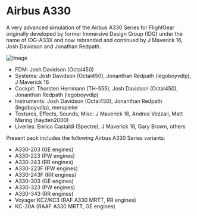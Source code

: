# Airbus A330
A very advanced simulation of the Airbus A330 Series for FlightGear originally developed by former Immersive Design Group (IDG) under the name of IDG-A33X and now rebranded and continued by J Maverick 16, Josh Davidson and Jonathan Redpath.

![Image](https://upload.wikimedia.org/wikipedia/commons/thumb/1/1a/Logo_Airbus_A330.svg/640px-Logo_Airbus_A330.svg.png)

- FDM: Josh Davidson (Octal450)
- Systems: Josh Davidson (Octal450), Jonanthan Redpath (legoboyvdlp), J Maverick 16
- Cockpit: Thorsten Herrmann (TH-555), Josh Davidson (Octal450), Jonanthan Redpath (legoboyvdlp)
- Instruments: Josh Davidson (Octal450), Jonanthan Redpath (legoboyvdlp), merspieler
- Textures, Effects, Sounds, Misc: J Maverick 16, Andrea Vezzali, Matt Maring (hayden2000)
- Liveries: Enrico Castaldi (Spectre), J Maverick 16, Gary Brown, others

Present pack includes the following Airbus A330 Series variants:
- A330-203 (GE engines)
- A330-223 (PW engines)
- A330-243 (RR engines)
- A330-223F (PW engines)
- A330-243F (RR engines)
- A330-303 (GE engines)
- A330-323 (PW engines)
- A330-343 (RR engines)
- Voyager KC2/KC3 (RAF A330 MRTT, RR engines)
- KC-30A (RAAF A330 MRTT, GE engines)